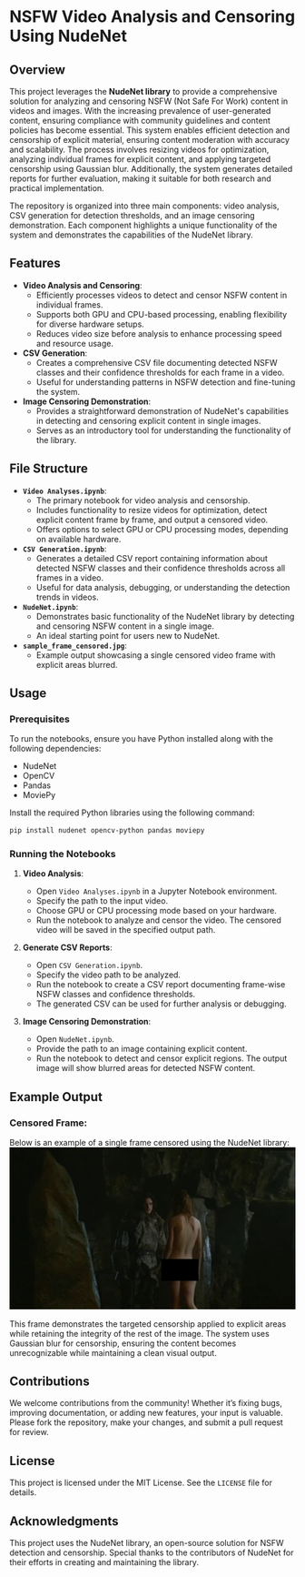 # NSFW Video Analysis and Censoring Using NudeNet

## Overview
This project leverages the **NudeNet library** to provide a comprehensive solution for analyzing and censoring NSFW (Not Safe For Work) content in videos and images. With the increasing prevalence of user-generated content, ensuring compliance with community guidelines and content policies has become essential. This system enables efficient detection and censorship of explicit material, ensuring content moderation with accuracy and scalability. The process involves resizing videos for optimization, analyzing individual frames for explicit content, and applying targeted censorship using Gaussian blur. Additionally, the system generates detailed reports for further evaluation, making it suitable for both research and practical implementation.

The repository is organized into three main components: video analysis, CSV generation for detection thresholds, and an image censoring demonstration. Each component highlights a unique functionality of the system and demonstrates the capabilities of the NudeNet library.

## Features
- **Video Analysis and Censoring**:
  - Efficiently processes videos to detect and censor NSFW content in individual frames.
  - Supports both GPU and CPU-based processing, enabling flexibility for diverse hardware setups.
  - Reduces video size before analysis to enhance processing speed and resource usage.
- **CSV Generation**:
  - Creates a comprehensive CSV file documenting detected NSFW classes and their confidence thresholds for each frame in a video.
  - Useful for understanding patterns in NSFW detection and fine-tuning the system.
- **Image Censoring Demonstration**:
  - Provides a straightforward demonstration of NudeNet's capabilities in detecting and censoring explicit content in single images.
  - Serves as an introductory tool for understanding the functionality of the library.

## File Structure
- **`Video Analyses.ipynb`**:
  - The primary notebook for video analysis and censorship.
  - Includes functionality to resize videos for optimization, detect explicit content frame by frame, and output a censored video.
  - Offers options to select GPU or CPU processing modes, depending on available hardware.
- **`CSV Generation.ipynb`**:
  - Generates a detailed CSV report containing information about detected NSFW classes and their confidence thresholds across all frames in a video.
  - Useful for data analysis, debugging, or understanding the detection trends in videos.
- **`NudeNet.ipynb`**:
  - Demonstrates basic functionality of the NudeNet library by detecting and censoring NSFW content in a single image.
  - An ideal starting point for users new to NudeNet.
- **`sample_frame_censored.jpg`**:
  - Example output showcasing a single censored video frame with explicit areas blurred.

## Usage
### Prerequisites
To run the notebooks, ensure you have Python installed along with the following dependencies:
- NudeNet
- OpenCV
- Pandas
- MoviePy

Install the required Python libraries using the following command:
```bash
pip install nudenet opencv-python pandas moviepy
```

### Running the Notebooks
1. **Video Analysis**:
   - Open `Video Analyses.ipynb` in a Jupyter Notebook environment.
   - Specify the path to the input video.
   - Choose GPU or CPU processing mode based on your hardware.
   - Run the notebook to analyze and censor the video. The censored video will be saved in the specified output path.

2. **Generate CSV Reports**:
   - Open `CSV Generation.ipynb`.
   - Specify the video path to be analyzed.
   - Run the notebook to create a CSV report documenting frame-wise NSFW classes and confidence thresholds.
   - The generated CSV can be used for further analysis or debugging.

3. **Image Censoring Demonstration**:
   - Open `NudeNet.ipynb`.
   - Provide the path to an image containing explicit content.
   - Run the notebook to detect and censor explicit regions. The output image will show blurred areas for detected NSFW content.

## Example Output
### Censored Frame:
Below is an example of a single frame censored using the NudeNet library:
![Censored Frame](sample_frame_censored.jpg)

This frame demonstrates the targeted censorship applied to explicit areas while retaining the integrity of the rest of the image. The system uses Gaussian blur for censorship, ensuring the content becomes unrecognizable while maintaining a clean visual output.

## Contributions
We welcome contributions from the community! Whether it’s fixing bugs, improving documentation, or adding new features, your input is valuable. Please fork the repository, make your changes, and submit a pull request for review.

## License
This project is licensed under the MIT License. See the `LICENSE` file for details.

## Acknowledgments
This project uses the NudeNet library, an open-source solution for NSFW detection and censorship. Special thanks to the contributors of NudeNet for their efforts in creating and maintaining the library.
